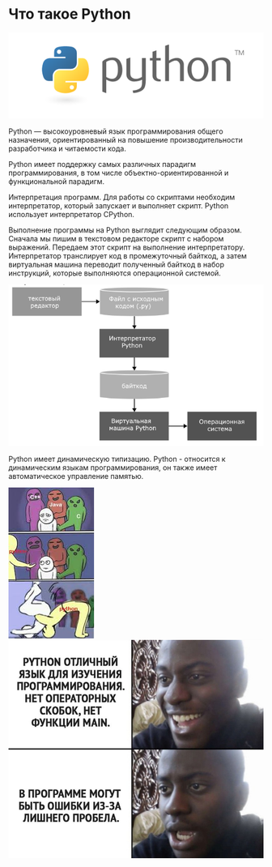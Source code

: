 # Что такое Python
![Лого](../images/logo.png)

Python — высокоуровневый язык программирования общего назначения, ориентированный на повышение производительности разработчика и читаемости кода.

Python имеет поддержку самых различных парадигм программирования, в том числе объектно-ориентированной и функциональной парадигм.

Интерпретация программ. Для работы со скриптами необходим интерпретатор, который запускает и выполняет скрипт.
Python использует интерпретатор CPython.

Выполнение программы на Python выглядит следующим образом. Сначала мы пишим в текстовом редакторе скрипт с набором выражений. Передаем этот скрипт на выполнение интерпретатору. Интерпретатор транслирует код в промежуточный байткод, а затем виртуальная машина переводит полученный байткод в набор инструкций, которые выполняются операционной системой.

![Инструкция](../images/instruction.png)

Python имеет динамическую типизацию.
Python - относится к динамическим языкам программирования, он также имеет автоматическое управление памятью.

![Короротко про типизацию](../images/mem-1.jpeg)
![Короротко про типизацию](../images/mem-2.jpg)